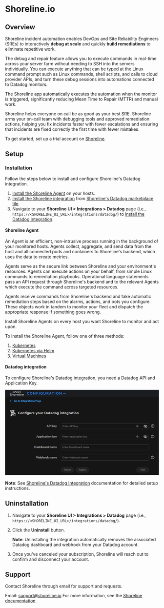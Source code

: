 # Shoreline.io

## Overview

Shoreline incident automation enables DevOps and Site Reliability Engineers (SREs) to interactively **debug at scale** and quickly **build remediations** to eliminate repetitive work.

The debug and repair feature allows you to execute commands in real-time across your server farm without needing to SSH into the servers individually. You can execute anything that can be typed at the Linux command prompt such as Linux commands, shell scripts, and calls to cloud provider APIs, and turn these debug sessions into automations connected to Datadog monitors.

The Shoreline app automatically executes the automation when the monitor is triggered, significantly reducing Mean Time to Repair (MTTR) and manual work.

Shoreline helps everyone on call be as good as your best SRE. Shoreline arms your on-call team with debugging tools and approved remediation actions, helping you fix incidents faster with fewer escalations and ensuring that incidents are fixed correctly the first time with fewer mistakes.

To get started, set up a trial account on [Shoreline][3].

## Setup

### Installation

Follow the steps below to install and configure Shoreline's Datadog integration.

1. [Install the Shoreline Agent](https://docs.shoreline.io/installation) on your hosts.
2. [Install the Shoreline integration](https://docs.shoreline.io/integrations/datadog#install-the-shoreline-integration) from [Shoreline's Datadog marketplace tile][10].
3. Navigate to your **Shoreline UI > Integrations > Datadog** page (i.e., `https://<SHORELINE_UI_URL>/integrations/datadog/`) to [install the Datadog integration](https://docs.shoreline.io/integrations/datadog#install-the-datadog-integration).

#### Shoreline Agent

An Agent is an efficient, non-intrusive process running in the background of your monitored hosts. Agents collect, aggregate, and send data from the host and all connected pods and containers to Shoreline's backend, which uses the data to create metrics.

Agents serve as the secure link between Shoreline and your environment's resources. Agents can execute actions on your behalf, from simple Linux commands to remediation playbooks. Operational language statements pass an API request through Shoreline's backend and to the relevant Agents which execute the command across targeted resources.

Agents receive commands from Shoreline's backend and take automatic remediation steps based on the alarms, actions, and bots you configure. These objects work in tandem to monitor your fleet and dispatch the appropriate response if something goes wrong.

Install Shoreline Agents on every host you want Shoreline to monitor and act upon.

To install the Shoreline Agent, follow one of three methods:

1. [Kubernetes][5]
2. [Kubernetes via Helm][6] 
3. [Virtual Machines][7]

#### Datadog integration

To configure Shoreline's Datadog integration, you need a Datadog API and Application Key.

![integration_example](images/integrate_shoreline_and_datadog.png)

**Note**: See [Shoreline's Datadog Integration][4] documentation for detailed setup instructions.

## Uninstallation

1. Navigate to your **Shoreline UI > Integrations > Datadog** page (i.e., `https://<SHORELINE_UI_URL>/integrations/datadog/`).  
2. Click the **Uninstall** button.

   **Note**: Uninstalling the integration automatically removes the associated Datadog dashboard and webhook from your Datadog account.

3. Once you've canceled your subscription, Shoreline will reach out to confirm and disconnect your account.

## Support

Contact Shoreline through email for support and requests.

Email: [support@shoreline.io][2]
For more information, see the [Shoreline documentation][9].

[1]: images/integrate_shoreline_and_datadog.png
[2]: mailto:support@shoreline.io
[3]: https://shoreline.io/datadog?source=DatadogMarketplace
[4]: https://docs.shoreline.io/integrations/datadog
[5]: https://docs.shoreline.io/installation/kubernetes
[6]: https://docs.shoreline.io/installation/kubernetes#install-with-helm
[7]: https://docs.shoreline.io/installation/virtual-machines
[8]: images/link_icon.svg
[9]: https://docs.shoreline.io/
[10]: /account/settings#integrations/shoreline-integration
